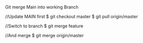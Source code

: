 Git merge Main into working Branch

//Update MAIN first
$ git checkout master
$ git pull origin/master

//Switch to branch
$ git merge feature

//And merge
$ git merge origin/master
